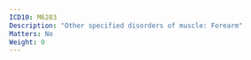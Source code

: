 ```yaml
---
ICD10: M6283
Description: "Other specified disorders of muscle: Forearm"
Matters: No
Weight: 0
---
```


